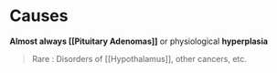 # Causes 
**Almost always [[Pituitary Adenomas]]** or physiological **hyperplasia**
> Rare : Disorders of [[Hypothalamus]], other cancers, etc.

